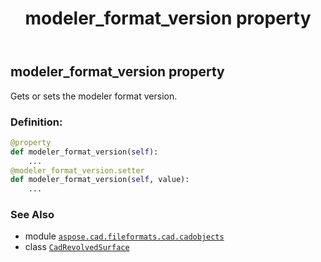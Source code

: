 ﻿---
title: modeler_format_version property
second_title: Aspose.CAD for Python via .NET API References
description: 
type: docs
weight: 430
url: /python-net/aspose.cad.fileformats.cad.cadobjects/cadrevolvedsurface/modeler_format_version/
is_root: false
---

## modeler_format_version property


Gets or sets the modeler format version.
### Definition:
```python
@property
def modeler_format_version(self):
    ...
@modeler_format_version.setter
def modeler_format_version(self, value):
    ...
```

### See Also
* module [`aspose.cad.fileformats.cad.cadobjects`](../../)
* class [`CadRevolvedSurface`](/cad/python-net/aspose.cad.fileformats.cad.cadobjects/cadrevolvedsurface)
